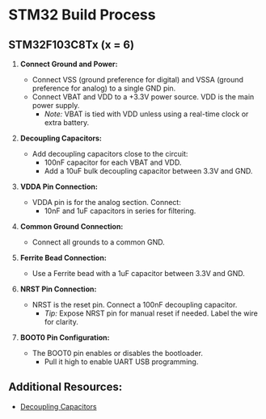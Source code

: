 # STM32 Build Process

## STM32F103C8Tx (x = 6)

1. **Connect Ground and Power:**
   - Connect VSS (ground preference for digital) and VSSA (ground preference for analog) to a single GND pin.
   - Connect VBAT and VDD to a +3.3V power source. VDD is the main power supply.
     - *Note:* VBAT is tied with VDD unless using a real-time clock or extra battery.

2. **Decoupling Capacitors:**
   - Add decoupling capacitors close to the circuit:
     - 100nF capacitor for each VBAT and VDD.
     - Add a 10uF bulk decoupling capacitor between 3.3V and GND.

3. **VDDA Pin Connection:**
   - VDDA pin is for the analog section. Connect:
     - 10nF and 1uF capacitors in series for filtering.

4. **Common Ground Connection:**
   - Connect all grounds to a common GND.

5. **Ferrite Bead Connection:**
   - Use a Ferrite bead with a 1uF capacitor between 3.3V and GND.

6. **NRST Pin Connection:**
   - NRST is the reset pin. Connect a 100nF decoupling capacitor.
     - *Tip:* Expose NRST pin for manual reset if needed. Label the wire for clarity.

7. **BOOT0 Pin Configuration:**
   - The BOOT0 pin enables or disables the bootloader.
     - Pull it high to enable UART USB programming.

## Additional Resources:
- [Decoupling Capacitors](https://eepower.com/capacitor-guide/applications/coupling-and-decoupling/#:~:text=A%20decoupling%20capacitor%20acts%20as,to%20keep%20the%20voltage%20stable.)
